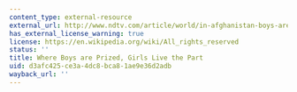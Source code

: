 ```yaml
---
content_type: external-resource
external_url: http://www.ndtv.com/article/world/in-afghanistan-boys-are-prized-and-girls-live-the-part-53594
has_external_license_warning: true
license: https://en.wikipedia.org/wiki/All_rights_reserved
status: ''
title: Where Boys are Prized, Girls Live the Part
uid: d3afc425-ce3a-4dc8-bca8-1ae9e36d2adb
wayback_url: ''
---
```

